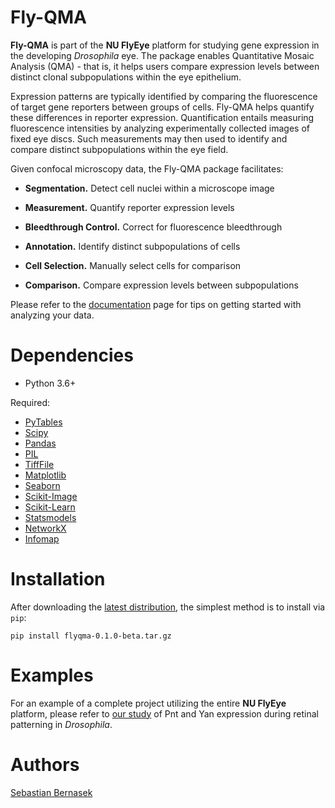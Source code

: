 Fly-QMA
=======

**Fly-QMA** is part of the **NU FlyEye** platform for studying gene expression in the developing *Drosophila* eye. The package enables Quantitative Mosaic Analysis (QMA) - that is, it helps users compare expression levels between distinct clonal subpopulations within the eye epithelium.

Expression patterns are typically identified by comparing the fluorescence of target gene reporters between groups of cells. Fly-QMA helps quantify these differences in reporter expression. Quantification entails measuring fluorescence intensities by analyzing experimentally collected images of fixed eye discs. Such measurements may then used to identify and compare distinct subpopulations within the eye field.

Given confocal microscopy data, the Fly-QMA package facilitates:

  - **Segmentation.** Detect cell nuclei within a microscope image

  - **Measurement.** Quantify reporter expression levels

  - **Bleedthrough Control.** Correct for fluorescence bleedthrough

  - **Annotation.** Identify distinct subpopulations of cells

  - **Cell Selection.** Manually select cells for comparison

  - **Comparison.** Compare expression levels between subpopulations

Please refer to the [documentation](https://sebastianbernasek.github.io/clones/index.html#) page for tips on getting started with analyzing your data.


Dependencies
============

 - Python 3.6+

Required:

 - [PyTables](https://www.pytables.org/usersguide/installation.html)
 - [Scipy](https://www.scipy.org/)
 - [Pandas](https://pandas.pydata.org/)
 - [PIL](https://pillow.readthedocs.io/en/5.2.x/)
 - [TiffFile](https://pypi.org/project/tifffile/)
 - [Matplotlib](https://matplotlib.org/)
 - [Seaborn](https://seaborn.pydata.org/)
 - [Scikit-Image](https://scikit-image.org/)
 - [Scikit-Learn](http://scikit-learn.org/stable/)
 - [Statsmodels](https://www.statsmodels.org/stable/index.html)
 - [NetworkX](https://networkx.github.io/)
 - [Infomap](https://mapequation.github.io/infomap/)


Installation
============

After downloading the [latest distribution](https://github.com/sebastianbernasek/clones/archive/v0.1-beta.tar.gz), the simplest method is to install via ``pip``:

    pip install flyqma-0.1.0-beta.tar.gz


Examples
========

For an example of a complete project utilizing the entire **NU FlyEye** platform, please refer to [our study](https://github.com/sebastianbernasek/pnt_yan_ratio) of Pnt and Yan expression during retinal patterning in *Drosophila*.


Authors
=======

[Sebastian Bernasek](https://github.com/sebastianbernasek)
